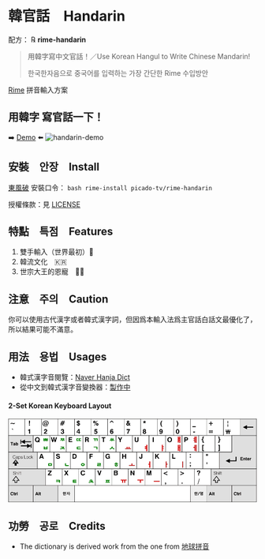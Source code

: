 # 韓官話　Handarin 
配方： ℞ **rime-handarin**
> 用韓字寫中文官話！／Use Korean Hangul to Write Chinese Mandarin!
>
> 한국한자음으로 중국어를 입력하는 가장 간단한 Rime 수입방안

[Rime](https://rime.im) 拼音輸入方案

## 用韓字 寫官話一下！
➡️ [Demo](https://my-rime.vercel.app/?plum=picado-tv/rime-handarin:handarin;rime/rime-luna-pinyin:luna_pinyin;rime/rime-stroke:stroke) ⬅️
![handarin-demo](https://github.com/picado-tv/rime-handarin/assets/81575252/c27912f2-bf4c-4057-ae36-859b971d7dac)


## 安裝　안장　Install
[東風破](https://github.com/rime/plum) 安裝口令： `bash rime-install picado-tv/rime-handarin`

授權條款：見 [LICENSE](LICENSE)

## 特點　특점　Features
1. 雙手輸入（世界最初）👐
2. 韓流文化　🇰🇷
3. 世宗大王的恩寵　👼🏻

## 注意　주의　Caution
你可以使用古代漢字或者韓式漢字詞，但因爲本輸入法爲主官話白話文最優化了，所以結果可能不滿意。

## 用法　용법　Usages

* 韓式漢字音閱覽：[Naver Hanja Dict](https://hanja.dict.naver.com/)
* 從中文到韓式漢字音變換器：[製作中]()

#### 2-Set Korean Keyboard Layout
<img src="./keyboard-2set.png" width="1000px" title="2-Set Korean Keyboard Layout"/>

## 功勞　공로　Credits

* The dictionary is derived work from the one from [地球拼音](https://github.com/rime/rime-terra-pinyin)
